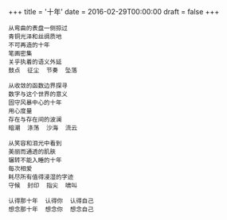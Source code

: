 +++
title = '十年'
date = 2016-02-29T00:00:00
draft = false
+++

```text
从弯曲的表盘一侧掠过
青铜光泽和丝绸质地
不可再造的十年
笔画密集
关乎执着的语义外延
鼓点  征尘  节奏  坠落

从收敛的函数边界探寻
数字与这个世界的意义
固守风暴中心的十年
用心度量
存在与存在间的波澜
暗潮  涤荡  沙海  流云

从笑容和泪光中看到
美丽而通透的肌肤
辗转不能入睡的十年
每次相爱
耗尽所有值得浸湿的字迹
守候  封印  指尖  啸叫

认得那十年  认得你  认得自己
想念那十年  想念你  想念自己
```
